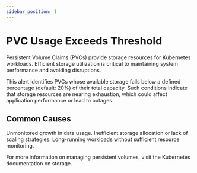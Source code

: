 ```yaml
---
sidebar_position: 1
---
```


# PVC Usage Exceeds Threshold

Persistent Volume Claims (PVCs) provide storage resources for Kubernetes workloads. Efficient storage utilization is critical to maintaining system performance and avoiding disruptions.

This alert identifies PVCs whose available storage falls below a defined percentage (default: 20%) of their total capacity. Such conditions indicate that storage resources are nearing exhaustion, which could affect application performance or lead to outages.

## Common Causes
Unmonitored growth in data usage.
Inefficient storage allocation or lack of scaling strategies.
Long-running workloads without sufficient resource monitoring.

For more information on managing persistent volumes, visit the Kubernetes documentation on storage.